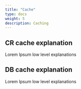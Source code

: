 ```yaml
---
title: "Cache"
type: docs
weight: 5
description: Caching
---
```


## CR cache explanation

Lorem Ipsum low level explanations

## DB cache explanation

Lorem Ipsum low level explanations

